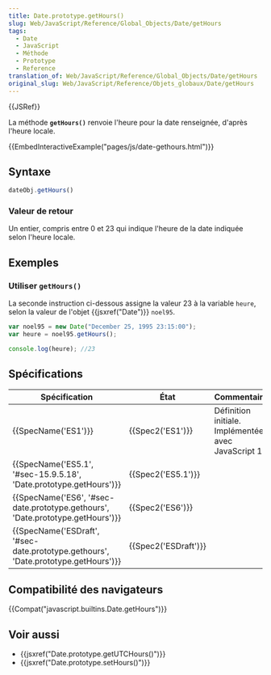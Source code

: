 ```yaml
---
title: Date.prototype.getHours()
slug: Web/JavaScript/Reference/Global_Objects/Date/getHours
tags:
  - Date
  - JavaScript
  - Méthode
  - Prototype
  - Reference
translation_of: Web/JavaScript/Reference/Global_Objects/Date/getHours
original_slug: Web/JavaScript/Reference/Objets_globaux/Date/getHours
---
```

{{JSRef}}

La méthode **`getHours()`** renvoie l'heure pour la date renseignée, d'après l'heure locale.

{{EmbedInteractiveExample("pages/js/date-gethours.html")}}

## Syntaxe

```js
dateObj.getHours()
```

### Valeur de retour

Un entier, compris entre 0 et 23 qui indique l'heure de la date indiquée selon l'heure locale.

## Exemples

### Utiliser `getHours()`

La seconde instruction ci-dessous assigne la valeur 23 à la variable `heure`, selon la valeur de l'objet {{jsxref("Date")}} `noel95`.

```js
var noel95 = new Date("December 25, 1995 23:15:00");
var heure = noel95.getHours();

console.log(heure); //23
```

## Spécifications

| Spécification                                                                                                | État                         | Commentaires                                          |
| ------------------------------------------------------------------------------------------------------------ | ---------------------------- | ----------------------------------------------------- |
| {{SpecName('ES1')}}                                                                                     | {{Spec2('ES1')}}         | Définition initiale. Implémentée avec JavaScript 1.0. |
| {{SpecName('ES5.1', '#sec-15.9.5.18', 'Date.prototype.getHours')}}                     | {{Spec2('ES5.1')}}     |                                                       |
| {{SpecName('ES6', '#sec-date.prototype.gethours', 'Date.prototype.getHours')}}     | {{Spec2('ES6')}}         |                                                       |
| {{SpecName('ESDraft', '#sec-date.prototype.gethours', 'Date.prototype.getHours')}} | {{Spec2('ESDraft')}} |                                                       |

## Compatibilité des navigateurs

{{Compat("javascript.builtins.Date.getHours")}}

## Voir aussi

- {{jsxref("Date.prototype.getUTCHours()")}}
- {{jsxref("Date.prototype.setHours()")}}
